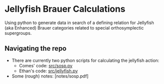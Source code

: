# Jellyfish Brauer Calculations

Using python to generate data in search of a defining relation for Jellyfish (aka Enhanced) Brauer categories related to special orthosymplectic supergroups. 

## Navigating the repo

* There are currently two python scripts for calculating the jellyfish action:
	* Comes' code: [src/sosp.py](src/sosp.py)
	* Ethan's code: [src/jellyfish.py](src/jellyfish.py)
* Some (rough) notes: [notes/sosp.pdf]